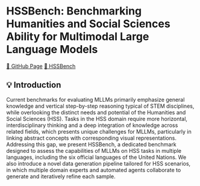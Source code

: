 # HSSBench: Benchmarking Humanities and Social Sciences Ability for Multimodal Large Language Models

[🐙 GitHub Page](https://github.com/Zhaolu-K/HSSBench)  [🤗 HSSBench](https://huggingface.co/datasets/dozo/HSSBench)

## 💡 Introduction
Current benchmarks for evaluating MLLMs primarily emphasize general knowledge and vertical step-by-step reasoning typical of STEM disciplines, while overlooking the distinct needs and potential of the Humanities and Social Sciences (HSS). Tasks in the HSS domain require more horizontal, interdisciplinary thinking and a deep integration of knowledge across related fields, which presents unique challenges for MLLMs, particularly in linking abstract concepts with corresponding visual representations. Addressing this gap, we present HSSBench, a dedicated benchmark designed to assess the capabilities of MLLMs on HSS tasks in multiple languages, including the six official languages of the United Nations. We also introduce a novel data generation pipeline tailored for HSS scenarios, in which multiple domain experts and automated agents collaborate to generate and iteratively refine each sample.

